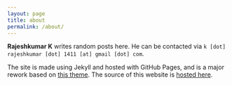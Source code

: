```yaml
---
layout: page
title: about
permalink: /about/
---
```


**Rajeshkumar K** writes random posts here. He can be contacted via `k [dot] rajeshkumar [dot] 1411 [at] gmail [dot] com`.

The site is made using Jekyll and hosted with GitHub Pages, and is a major rework based on [this theme](https://github.com/Squifi/jekyll-theme-terminal). The source of this website is [hosted here](https://github.com/IBArbitrary/blog).
